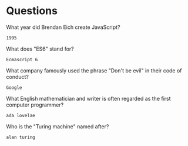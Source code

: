 # Questions

What year did Brendan Eich create JavaScript?

```
1995
```

What does "ES6" stand for?

```
Ecmascript 6 
```

What company famously used the phrase "Don't be evil" in their code of conduct?

```
Google
```

What English mathematician and writer is often regarded as the first computer programmer?

```
ada lovelae
```

Who is the "Turing machine" named after?

```
alan turing
```

